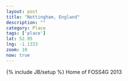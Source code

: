 ```yaml
---
layout: post
title: "Nottingham, England"
description: ""
category: Place
tags: ['place']
lat: 52.95
lng: -1.1333
zoom: 10
now: true
---
```

{% include JB/setup %}
Home of FOSS4G 2013

